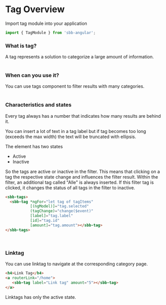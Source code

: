 # Tag Overview

Import tag module into your application

```ts
import { TagModule } from 'sbb-angular';
```

### What is tag?
A tag represents a solution to categorize a large amount of information. 
<br/>
<br/>

### When can you use it?
You can use tags component to filter results with many categories.
<br/>
<br/>

### Characteristics and states
Every tag always has a number that indicates how many results are behind it.

You can insert a lot of text in a tag label but if tag becomes too long (exceeds the max width) the text will be truncated with ellipsis.

The element has two states

* Active
* Inactive
 
So the tags are active or inactive in the filter. This means that clicking on a tag the respective state change and influences the filter result.
Within the filter, an additional tag called "Alle" is always inserted. If this filter tag is clicked, it changes the status of all tags in the filter to inactive.
```html
<sbb-tags>
  <sbb-tag *ngFor="let tag of tagItems"
           [(ngModel)]="tag.selected" 
           (tagChange)="change($event)"
           [label]="tag.label" 
           [id]="tag.id" 
           [amount]="tag.amount"></sbb-tag>
</sbb-tags>
```

<br/>

### Linktag

You can use linktag to navigate at the corresponding category page.

```html
<h4>Link Tag</h4>
<a routerLink="/home">
   <sbb-tag label="Link tag" amount="5"></sbb-tag>
</a>
```
Linktags has only the active state.   
 

 


  








